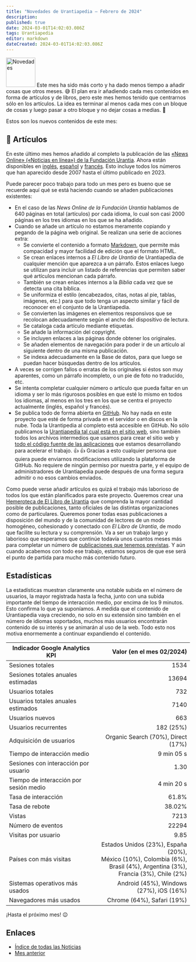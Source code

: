 ```yaml
---
title: "Novedades de Urantiapedia — Febrero de 2024"
description: 
published: true
date: 2024-03-01T14:02:03.086Z
tags: Urantiapedia
editor: markdown
dateCreated: 2024-03-01T14:02:03.086Z
---
```


<img src="/_assets/svg/icon-news.svg" alt="Novedades" style="width: 80px;"> Este mes ha sido más corto y ha dado menos tiempo a añadir cosas que otros meses. :sweat_smile: El plan era ir añadiendo cada mes contenidos en forma de artículos y de libros, pero este mes hemos tenido que centrarnos sólo en los artículos. La idea es terminar al menos cada mes con un bloque de cosas y luego pasar a otro bloque y no dejar cosas a medias. :construction:

Estos son los nuevos contenidos de este mes:

## :page_with_curl: Artículos

En este último mes hemos añadido al completo la publicación de las [«News Online» («Noticias en línea») de la Fundación Urantia](https://www.urantia.org/news/2023-12). Ahora están disponibles en [inglés](/en/index/articles_uf_news_online), [español](/es/index/articles_uf_news_online) y [francés](/fr/index/articles_uf_news_online). Esto incluye todos los números que han aparecido desde 2007 hasta el último publicado en 2023.

Puede parecer poco trabajo para todo un mes pero es bueno que se recuerde aquí qué se está haciendo cuando se añaden publicaciones existentes:
- En el caso de las _News Online de la Fundación Urantia_ hablamos de 640 páginas en total (artículos) por cada idioma, lo cual son casi 2000 páginas en los tres idiomas en los que se ha añadido.
- Cuando se añade un artículo no estamos meramente copiando y pegando de la página web original. Se realizan una serie de acciones extra:
  - Se convierte el contenido a formato [Markdown](/es/help/markdown), que permite más compacidad y mayor facilidad de edición que el formato HTML.
  - Se crean enlaces internos a _El Libro de Urantia_ de Urantiapedia de cualquier mención que aparezca a un párrafo. Estos enlaces luego se utilizan para incluir un listado de referencias que permiten saber qué artículos mencionan cada párrafo.
  - También se crean enlaces internos a la _Biblia_ cada vez que se detecta una cita bíblica.
  - Se uniformiza el estilo (encabezados, citas, notas al pie, tablas, imágenes, etc.) para que todo tenga un aspecto similar y fácil de reconocer en el conjunto de la Urantiapedia.
  - Se convierten las imágenes en elementos responsivos que se recolocan adecuadamente según el ancho del dispositivo de lectura.
  - Se cataloga cada artículo mediante etiquetas.
  - Se añade la información del copyright.
  - Se incluyen enlaces a las páginas donde obtener los originales.
  - Se añaden elementos de navegación para poder ir de un artículo al siguiente dentro de una misma publicación.
  - Se indexa adecuadamente en la Base de datos, para que luego se puedan hacer búsquedas dentro de los artículos.
- A veces se corrigen fallos o erratas de los originales si éstos son muy aparentes, como un párrafo incompleto, o un pie de foto no traducido, etc.
- Se intenta completar cualquier número o artículo que pueda faltar en un idioma y ser lo más rigurosos posibles en que esté lo mismo en todos los idiomas, al menos en los tres en los que se centra el proyecto actualmente (inglés, español y francés).
- Se publica todo de forma abierta en [GitHub](https://github.com/JanHerca/urantiapedia-backup). No hay nada en este proyecto que esté de forma privada en el servidor o en discos en la nube. Toda la Urantipedia al completo está accesible en GitHub. No sólo publicamos la [Urantiapedia tal cual está en el sitio web](https://github.com/JanHerca/urantiapedia-backup), sino también todos los archivos intermedios que usamos para crear el sitio web y [todo el código fuente de las aplicaciones](https://github.com/JanHerca/urantiapedia) que estamos desarrollando para acelerar el trabajo. :+1: :+1: Gracias a esto cualquier persona que quiera puede enviarnos modificaciones utilizando la plataforma de GitHub. No requiere de ningún permiso por nuestra parte, y el equipo de administradores de Urantiapedia puede después de una forma segura admitir o no esos cambios enviados.

Como puede verse añadir artículos es quizá el trabajo más laborioso de todos los que están planificados para este proyecto. Queremos crear una [Hemeroteca de El Libro de Urantia](/es/index/articles) que comprenda la mayor cantidad posible de publicaciones, tanto oficiales de las distintas organizaciones como de particulares. Queremos poner todas esas publicaciones a disposición del mundo y de la comunidad de lectores de un modo homogéneo, cohesionado y conectado con _El Libro de Urantia_, de modo que facilite su lectura y su comprensión. Va a ser un trabajo largo y laborioso que esperamos que continúe todavía unos cuantos meses más para completar un número de [publicaciones que tenemos previstas](/es/help/status#progreso-de-los-art%C3%ADculos-detallado). Y aún cuando acabemos con todo ese trabajo, estamos seguros de que ese será el punto de partida para mucho más contenido futuro.

## Estadísticas

La estadísticas muestran claramente una notable subida en el número de usuarios, la mayor registrada hasta la fecha, junto con una subida importante del tiempo de interacción medio, por encima de los 9 minutos. Esto confirma lo que ya suponíamos. A medida que el contenido de Urantiapedia vaya creciendo, no solo en su extensión sino también en el número de idiomas soportados, muchos más usuarios encontrarán contenido de su interés y se animarán al uso de la web. Todo esto nos motiva enormemente a continuar expandiendo el contenido.

Indicador Google Analytics KPI | Valor (en el mes 02/2024)
--- | ---:
Sesiones totales | 1534
Sesiones totales anuales estimadas | 13694
Usuarios totales | 732
Usuarios totales anuales estimados | 7140
Usuarios nuevos | 663
Usuarios recurrentes | 182 (25%)
Adquisición de usuarios | Organic Search (70%), Direct (17%)
Tiempo de interacción medio | 9 min 05 s
Sesiones con interacción por usuario | 1.30
Tiempo de interacción por sesión medio | 4 min 20 s
Tasa de interacción | 61.8%
Tasa de rebote | 38.02%
Vistas | 7213
Número de eventos | 22294
Visitas por usuario | 9.85
Países con más visitas | Estados Unidos (23%), España (20%), <br>México (10%), Colombia (6%), <br>Brasil (4%), Argentina (3%),<br>Francia (3%), Chile (2%)
Sistemas operativos más usados | Android (45%), Windows (27%), iOS (16%)
Navegadores más usados | Chrome (64%), Safari (19%)

¡Hasta el próximo mes! :wink:

## Enlaces

- [Índice de todas las Noticias](/es/news)
- [Mes anterior](/es/news/2024/01)